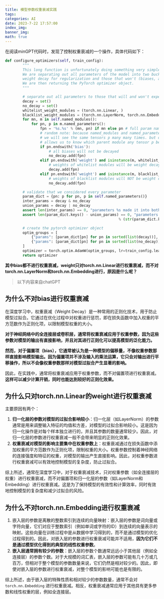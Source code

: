```yaml
---
title: 模型参数权重衰减实践
tags: 
categories: AI
date: 2023-7-22 17:57:00
index_img:
banner_img:
math: true
---
```




在阅读minGPT代码时，发现了控制权重衰减的一个操作，具体代码如下：



```python
def configure_optimizers(self, train_config):
        """
        This long function is unfortunately doing something very simple and is being very defensive:
        We are separating out all parameters of the model into two buckets: those that will experience
        weight decay for regularization and those that won't (biases, and layernorm/embedding weights).
        We are then returning the PyTorch optimizer object.
        """

        # separate out all parameters to those that will and won't experience regularizing weight decay
        decay = set()
        no_decay = set()
        whitelist_weight_modules = (torch.nn.Linear, )
        blacklist_weight_modules = (torch.nn.LayerNorm, torch.nn.Embedding)
        for mn, m in self.named_modules():
            for pn, p in m.named_parameters():
                fpn = '%s.%s' % (mn, pn) if mn else pn # full param name
                # random note: because named_modules and named_parameters are recursive
                # we will see the same tensors p many many times. but doing it this way
                # allows us to know which parent module any tensor p belongs to...
                if pn.endswith('bias'):
                    # all biases will not be decayed
                    no_decay.add(fpn)
                elif pn.endswith('weight') and isinstance(m, whitelist_weight_modules):
                    # weights of whitelist modules will be weight decayed
                    decay.add(fpn)
                elif pn.endswith('weight') and isinstance(m, blacklist_weight_modules):
                    # weights of blacklist modules will NOT be weight decayed
                    no_decay.add(fpn)

        # validate that we considered every parameter
        param_dict = {pn: p for pn, p in self.named_parameters()}
        inter_params = decay & no_decay
        union_params = decay | no_decay
        assert len(inter_params) == 0, "parameters %s made it into both decay/no_decay sets!" % (str(inter_params), )
        assert len(param_dict.keys() - union_params) == 0, "parameters %s were not separated into either decay/no_decay set!" \
                                                    % (str(param_dict.keys() - union_params), )

        # create the pytorch optimizer object
        optim_groups = [
            {"params": [param_dict[pn] for pn in sorted(list(decay))], "weight_decay": train_config.weight_decay},
            {"params": [param_dict[pn] for pn in sorted(list(no_decay))], "weight_decay": 0.0},
        ]
        optimizer = torch.optim.AdamW(optim_groups, lr=train_config.learning_rate, betas=train_config.betas)
        return optimizer
```



**其中bias都不进行权重衰减，weight只对torch.nn.Linear进行权重衰减，而不对torch.nn.LayerNorm和torch.nn.Embedding进行，原因是什么呢？**



> 以下内容来自chatGPT

## 为什么不对bias进行权重衰减

在深度学习中，权重衰减（Weight Decay）是一种常用的正则化技术，用于防止模型过拟合。它通过在优化过程中对权重进行惩罚，即在损失函数中加入权重的平方范数作为正则化项，以限制模型权重的大小。

**对于神经网络中的全连接层或卷积层，通常将权重衰减应用于权重参数，因为这些参数对模型的输出有直接影响，并且对其进行正则化可以提高模型的泛化能力。**

**然而，对于偏置项（bias），它通常被认为是一种模型的偏移量，不像权重参数那样直接影响模型输出。因为偏置项并不涉及输入的乘法运算，它只会对输出进行平移操作，所以不会像权重参数那样对模型过拟合产生显著的影响。**

因此，在实践中，通常将权重衰减应用于权重参数，而不对偏置项进行权重衰减。**这样可以减少计算开销，同时也能达到较好的正则化效果。**



## 为什么只对torch.nn.Linear的weight进行权重衰减

主要原因有两个：

1. **归一化层的参数对模型的过拟合影响较小**：归一化层（如LayerNorm）的参数通常是用来调整输入特征的均值和方差，对模型的过拟合影响较小。这是因为归一化操作是对每个样本独立进行的，并且其参数的数量通常较少。因此，对归一化层的参数进行权重衰减一般不会带来明显的正则化效果。
2. **权重衰减对模型的影响主要集中在权重参数上**：权重衰减通过在损失函数中添加权重的平方范数作为正则化项，限制权重的大小。权重参数控制着神经网络的连接强度和特征的权重，对模型的输出产生直接影响。因此，对权重参数进行权重衰减可以有效地控制模型的复杂度，防止过拟合。

综上所述，通常在深度学习中，对于权重衰减技术，只对权重参数（如全连接层的权重）进行权重衰减，而不对偏置项和归一化层的参数（如LayerNorm和Embedding）进行权重衰减。这是为了保持模型的有效性和计算效率，同时有效地控制模型的复杂度和减少过拟合的风险。



## 为什么不对torch.nn.Embedding进行权重衰减

1. 嵌入层的参数是离散的整数索引到连续的向量映射：嵌入层的参数是词向量或字符向量，它们对应于整数索引（例如单词或字符的ID）到连续的向量表示的映射。这些向量在训练过程中是从数据中学习得到的，而不是通过模型的优化过程得到的。因此，对嵌入层的参数进行权重衰减可能并不适用，**因为它们不是通过模型优化得到的典型的线性权重参数**。
2. **嵌入层通常拥有较少的参数**：嵌入层的参数个数通常远远小于其他层（例如全连接层）的参数个数。对于大规模的词汇表，嵌入层的参数可能有几十万或几百万，但相对于整个模型的参数数量来说，它们仍然是相对较少的。因此，即使对嵌入层的参数进行权重衰减，对整个模型的影响可能也是有限的。

综上所述，由于嵌入层的特殊性质和相对较少的参数数量，通常不会对 `torch.nn.Embedding` 进行权重衰减。相反，权重衰减通常应用于其他具有更多参数和线性权重的层，例如全连接层。